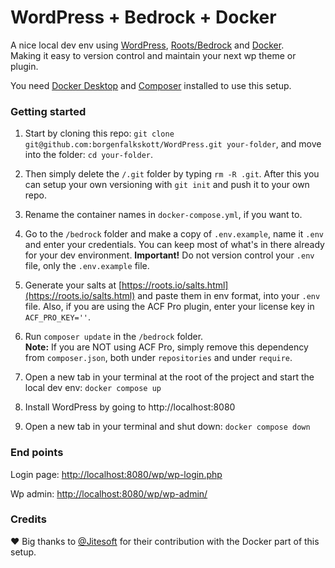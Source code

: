 # WordPress + Bedrock + Docker

A nice local dev env using [WordPress](https://wordpress.org/), [Roots/Bedrock](https://roots.io/bedrock/) and [Docker](https://www.docker.com/).  
Making it easy to version control and maintain your next wp theme or plugin.

You need [Docker Desktop](https://www.docker.com/get-started) and [Composer](https://getcomposer.org/download/) installed to use this setup.

### Getting started

1. Start by cloning this repo: `git clone git@github.com:borgenfalkskott/WordPress.git your-folder`, and move into the folder: `cd your-folder`.

2. Then simply delete the `/.git` folder by typing `rm -R .git`. After this you can setup your own versioning with `git init` and push it to your own repo.

3. Rename the container names in `docker-compose.yml`, if you want to.

4. Go to the `/bedrock` folder and make a copy of `.env.example`, name it `.env` and enter your credentials. You can keep most of what's in there already for your dev environment. **Important!** Do not version control your `.env` file, only the `.env.example` file.

5. Generate your salts at [https://roots.io/salts.html](https://roots.io/salts.html) and paste them in env format, into your `.env` file. Also, if you are using the ACF Pro plugin, enter your license key in `ACF_PRO_KEY=''`.

6. Run `composer update` in the `/bedrock` folder.  
   **Note:** If you are NOT using ACF Pro, simply remove this dependency from `composer.json`, both under `repositories` and under `require`.

7. Open a new tab in your terminal at the root of the project and start the local dev env: `docker compose up`

8. Install WordPress by going to http://localhost:8080

9. Open a new tab in your terminal and shut down: `docker compose down`

### End points

Login page: [http://localhost:8080/wp/wp-login.php](http://localhost:8080/wp/wp-login.php)

Wp admin: [http://localhost:8080/wp/wp-admin/](http://localhost:8080/wp/wp-admin/)

### Credits

❤️ Big thanks to [@Jitesoft](https://github.com/jitesoft) for their contribution with the Docker part of this setup.
